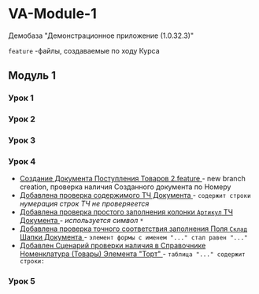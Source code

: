 # VA-Module-1

Демобаза "Демонстрационное приложение (1.0.32.3)"

`feature` -файлы,  создаваемые  по  ходу Курса

## Модуль  1

### Урок 1

### Урок 2


### Урок 3


### Урок 4

 * [ Создание Документа Поступления Товаров 2.feature ](https://github.com/alex-dev-2020/VA-Module-1/commit/c93edec0d344ef039b5ea4909301cc52e9977d0b)- new branch creation,  проверка наличия Созданного документа по Номеру
 * [ Добавлена проверка содержимого ТЧ  Документа ]( https://github.com/alex-dev-2020/VA-Module-1/commit/12cdccb07c9d93d397a851b15fe053ac503e3811)  -  `содержит строки`  *нумерация строк ТЧ не проверяеется*
 * [ Добавлена проверка простого заполнения колонки `Артикул` ТЧ  Документа ](https://github.com/alex-dev-2020/VA-Module-1/commit/b513e9fb8103dfbefeb2999c35a4b6b7be3ec17a)     - *используется символ*  `*`
 * [ Добавлена проверка точного соответствия заполнения Поля  `Склад` Шапки  Документа ](https://github.com/alex-dev-2020/VA-Module-1/commit/848d9b5e250ec07cb1c4b497f35b1beb51a0a792)  -  `элемент формы с именем "..." стал равен "..."`
 *  [ Добавлен Сценарий проверки наличия в Справочнике Номенклатура (Товары) Элемента "Торт" ](https://github.com/alex-dev-2020/VA-Module-1/commit/b5a019e8c44a8e40618c0534ee30fbb19a902f7e)  -  `таблица "..." содержит строки: `

### Урок 5
